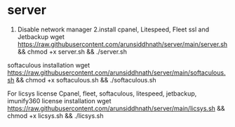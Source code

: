 # server

1. Disable network manager 2.install cpanel, Litespeed, Fleet ssl and Jetbackup
wget https://raw.githubusercontent.com/arunsiddhnath/server/main/server.sh && chmod +x server.sh && ./server.sh


softaculous installation
wget https://raw.githubusercontent.com/arunsiddhnath/server/main/softaculous.sh && chmod +x softaculous.sh && ./softaculous.sh

For licsys license 
Cpanel, fleet, softaculous, litespeed, jetbackup, imunify360 license installation
wget https://raw.githubusercontent.com/arunsiddhnath/server/main/licsys.sh && chmod +x licsys.sh && ./licsys.sh

